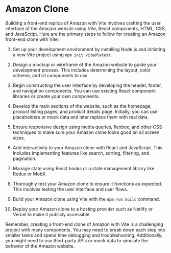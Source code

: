 # Amazon Clone

Building a front-end replica of Amazon with Vite involves crafting the user interface of the Amazon website using Vite, React components, HTML, CSS, and JavaScript. Here are the primary steps to follow for creating an Amazon front-end clone with Vite:

1. Set up your development environment by installing Node.js and initiating a new Vite project using `npm init vite@latest`.

2. Design a mockup or wireframe of the Amazon website to guide your development process. This includes determining the layout, color scheme, and UI components to use.

3. Begin constructing the user interface by developing the header, footer, and navigation components. You can use existing React component libraries or create your own components.

4. Develop the main sections of the website, such as the homepage, product listing pages, and product details page. Initially, you can use placeholders or mock data and later replace them with real data.

5. Ensure responsive design using media queries, flexbox, and other CSS techniques to make sure your Amazon clone looks good on all screen sizes.

6. Add interactivity to your Amazon clone with React and JavaScript. This includes implementing features like search, sorting, filtering, and pagination.

7. Manage state using React hooks or a state management library like Redux or MobX.

8. Thoroughly test your Amazon clone to ensure it functions as expected. This involves testing the user interface and user flows.

9. Build your Amazon clone using Vite with the `npm run build` command.

10. Deploy your Amazon clone to a hosting provider such as Netlify or Vercel to make it publicly accessible.

Remember, creating a front-end clone of Amazon with Vite is a challenging project with many components. You may need to break down each step into smaller tasks and spend time debugging and troubleshooting. Additionally, you might need to use third-party APIs or mock data to simulate the behavior of the Amazon website.